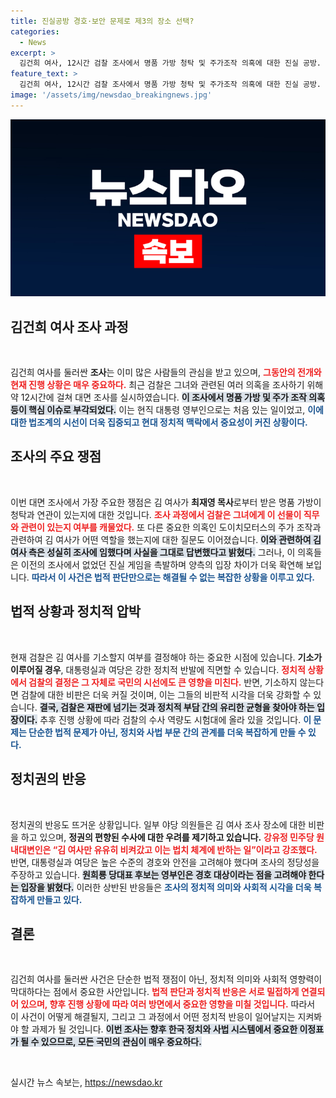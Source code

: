 ```yaml
---
title: 진실공방 경호·보안 문제로 제3의 장소 선택?
categories:
  - News
excerpt: >
  김건희 여사, 12시간 검찰 조사에서 명품 가방 청탁 및 주가조작 의혹에 대한 진실 공방. 정치권 반응 급증 속, 기소 여부가 검찰에 큰 부담으로 작용하고 있다. 클릭 유도할 흥미진진한 이야기!
feature_text: >
  김건희 여사, 12시간 검찰 조사에서 명품 가방 청탁 및 주가조작 의혹에 대한 진실 공방. 정치권 반응 급증 속, 기소 여부가 검찰에 큰 부담으로 작용하고 있다. 클릭 유도할 흥미진진한 이야기!
image: '/assets/img/newsdao_breakingnews.jpg'
---
```


<p><img src="/assets/img/newsdao_breakingnews.jpg" alt="ontimetimes 속보" /></p>

<h2 data-ke-size="size26">김건희 여사 조사 과정</h2>

<p data-ke-size="size16">&nbsp;</p>

<p>김건희 여사를 둘러싼 <b>조사</b>는 이미 많은 사람들의 관심을 받고 있으며, <b><span style="color: #ee2323;">그동안의 전개와 현재 진행 상황은 매우 중요하다.</span></b> 최근 검찰은 그녀와 관련된 여러 의혹을 조사하기 위해 약 12시간에 걸쳐 대면 조사를 실시하였습니다. <b><span style="background-color: #21538527;">이 조사에서 명품 가방 및 주가 조작 의혹 등이 핵심 이슈로 부각되었다.</span></b> 이는 현직 대통령 영부인으로는 처음 있는 일이었고, <b><span style="color: #1a5490;">이에 대한 법조계의 시선이 더욱 집중되고 현대 정치적 맥락에서 중요성이 커진 상황이다.</span></b></p>

<h2 data-ke-size="size26">조사의 주요 쟁점</h2>

<p data-ke-size="size16">&nbsp;</p>

<p>이번 대면 조사에서 가장 주요한 쟁점은 김 여사가 <b>최재영 목사</b>로부터 받은 명품 가방이 청탁과 연관이 있는지에 대한 것입니다. <b><span style="color: #ee2323;">조사 과정에서 검찰은 그녀에게 이 선물이 직무와 관련이 있는지 여부를 캐물었다.</span></b> 또 다른 중요한 의혹인 도이치모터스의 주가 조작과 관련하여 김 여사가 어떤 역할을 했는지에 대한 질문도 이어졌습니다. <b><span style="background-color: #21538527;">이와 관련하여 김 여사 측은 성실히 조사에 임했다며 사실을 그대로 답변했다고 밝혔다.</span></b> 그러나, 이 의혹들은 이전의 조사에서 없었던 진실 게임을 촉발하며 양측의 입장 차이가 더욱 확연해 보입니다. <b><span style="color: #1a5490;">따라서 이 사건은 법적 판단만으로는 해결될 수 없는 복잡한 상황을 이루고 있다.</span></b></p>

<h2 data-ke-size="size26">법적 상황과 정치적 압박</h2>

<p data-ke-size="size16">&nbsp;</p>

<p>현재 검찰은 김 여사를 기소할지 여부를 결정해야 하는 중요한 시점에 있습니다. <b>기소가 이루어질 경우</b>, 대통령실과 여당은 강한 정치적 반발에 직면할 수 있습니다. <b><span style="color: #ee2323;">정치적 상황에서 검찰의 결정은 그 자체로 국민의 시선에도 큰 영향을 미친다.</span></b> 반면, 기소하지 않는다면 검찰에 대한 비판은 더욱 커질 것이며, 이는 그들의 비판적 시각을 더욱 강화할 수 있습니다. <b><span style="background-color: #21538527;">결국, 검찰은 재판에 넘기는 것과 정치적 부담 간의 유리한 균형을 찾아야 하는 입장이다.</span></b> 추후 진행 상황에 따라 검찰의 수사 역량도 시험대에 올라 있을 것입니다. <b><span style="color: #1a5490;">이 문제는 단순한 법적 문제가 아닌, 정치와 사법 부문 간의 관계를 더욱 복잡하게 만들 수 있다.</span></b></p>

<h2 data-ke-size="size26">정치권의 반응</h2>

<p data-ke-size="size16">&nbsp;</p>

<p>정치권의 반응도 뜨거운 상황입니다. 일부 야당 의원들은 김 여사 조사 장소에 대한 비판을 하고 있으며, <b>정권의 편향된 수사에 대한 우려를 제기하고 있습니다.</b> <b><span style="color: #ee2323;">강유정 민주당 원내대변인은 “김 여사만 유유히 비켜갔고 이는 법치 체계에 반하는 일”이라고 강조했다.</span></b> 반면, 대통령실과 여당은 높은 수준의 경호와 안전을 고려해야 했다며 조사의 정당성을 주장하고 있습니다. <b><span style="background-color: #21538527;">원희룡 당대표 후보는 영부인은 경호 대상이라는 점을 고려해야 한다는 입장을 밝혔다.</span></b> 이러한 상반된 반응들은 <b><span style="color: #1a5490;">조사의 정치적 의미와 사회적 시각을 더욱 복잡하게 만들고 있다.</span></b></p>

<h2 data-ke-size="size26">결론</h2>

<p data-ke-size="size16">&nbsp;</p>

<p>김건희 여사를 둘러싼 사건은 단순한 법적 쟁점이 아닌, 정치적 의미와 사회적 영향력이 막대하다는 점에서 중요한 사안입니다. <b><span style="color: #ee2323;">법적 판단과 정치적 반응은 서로 밀접하게 연결되어 있으며, 향후 진행 상황에 따라 여러 방면에서 중요한 영향을 미칠 것입니다.</span></b> 따라서 이 사건이 어떻게 해결될지, 그리고 그 과정에서 어떤 정치적 반응이 일어날지는 지켜봐야 할 과제가 될 것입니다. <b><span style="background-color: #21538527;">이번 조사는 향후 한국 정치와 사법 시스템에서 중요한 이정표가 될 수 있으므로, 모든 국민의 관심이 매우 중요하다.</span></b> </p>

<p data-ke-size="size16">&nbsp;</p>
실시간 뉴스 속보는, <a href="https://newsdao.kr" rel="dofollow">https://newsdao.kr</a>


